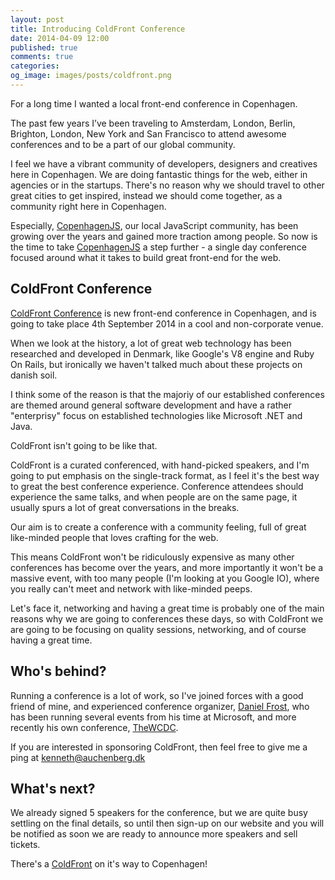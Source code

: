 ```yaml
---
layout: post
title: Introducing ColdFront Conference
date: 2014-04-09 12:00
published: true
comments: true
categories:
og_image: images/posts/coldfront.png
---
```


For a long time I wanted a local front-end conference in Copenhagen.

The past few years I’ve been traveling to Amsterdam, London, Berlin, Brighton, London, New York and San Francisco to attend awesome conferences and to be a part of our global community.

I feel we have a vibrant community of developers, designers and creatives here in Copenhagen. We are doing fantastic things for the web, either in agencies or in the startups. There's no reason why we should travel to other great cities to get inspired, instead we should come together, as a community right here in Copenhagen.

Especially, [CopenhagenJS](http://copenhagenjs.dk), our local JavaScript community, has been growing over the years and gained more traction among people. So now is the time to take [CopenhagenJS](http://copenhagenjs.dk) a step further - a single day conference focused around what it takes to build great front-end for the web.

## ColdFront Conference

[ColdFront Conference](http://coldfrontconf.com) is new front-end conference in Copenhagen, and is going to take place 4th September 2014 in a cool and non-corporate venue.

When we look at the history, a lot of great web technology has been researched and developed in Denmark, like Google's V8 engine and Ruby On Rails, but ironically we haven't talked much about these projects on danish soil. 

I think some of the reason is that the majoriy of our established conferences are themed around general software development and have a rather "enterprisy" focus on established technologies like Microsoft .NET and Java.

ColdFront isn't going to be like that. 

ColdFront is a curated conferenced, with hand-picked speakers, and I'm going to put emphasis on the single-track format, as I feel it's the best way to great the best conference experience. Conference attendees should experience the same talks, and when people are on the same page, it usually spurs a lot of great conversations in the breaks.

Our aim is to create a conference with a community feeling, full of great like-minded people that loves crafting for the web. 

This means ColdFront won't be ridiculously expensive as many other conferences has become over the years, and more importantly it won't be a massive event, with too many people (I'm looking at you Google IO), where you really can't meet and network with like-minded peeps. 

Let's face it, networking and having a great time is probably one of the main reasons why we are going to conferences these days, so with ColdFront we are going to be focusing on quality sessions, networking, and of course having a great time.

## Who's behind?
Running a conference is a lot of work, so I've joined forces with a good friend of mine, and experienced conference organizer, [Daniel Frost](http://danielfrost.io), who has been running several events from his time at Microsoft, and more recently his own conference, [TheWCDC](http://thewcdc.net/).

If you are interested in sponsoring ColdFront, then feel free to give me a ping at [kenneth@auchenberg.dk](mailto:kenneth@auchenberg.dk)

## What's next?
We already signed 5 speakers for the conference, but we are quite busy settling on the final details, so until then sign-up on our website and you will be notified as soon we are ready to announce more speakers and sell tickets.

There's a [ColdFront](http://coldfrontconf.com) on it's way to Copenhagen!

